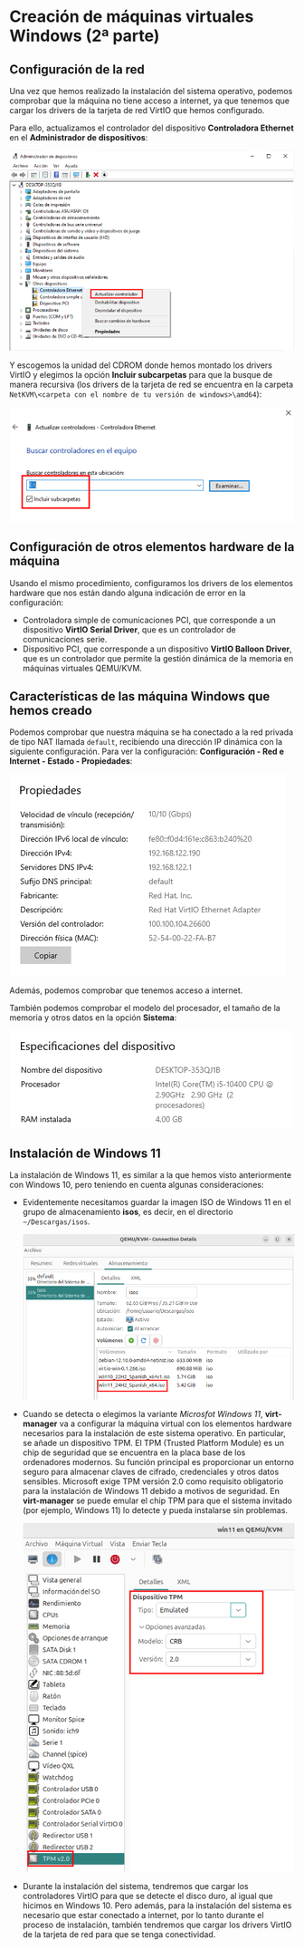 # Creación de máquinas virtuales Windows (2ª parte)

## Configuración de la red

Una vez que hemos realizado la instalación del sistema operativo, podemos comprobar que la máquina no tiene acceso a internet, ya que tenemos que cargar los drivers de la tarjeta de red VirtIO que hemos configurado.

Para ello, actualizamos el controlador del dispositivo **Controladora Ethernet** en el **Administrador de dispositivos**:

![virt-manager](img/windows10.png)

Y escogemos la unidad del CDROM donde hemos montado los drivers VirtIO y elegimos la opción **Incluir subcarpetas** para que la busque de manera recursiva (los drivers de la tarjeta de red se encuentra en la carpeta `NetKVM\<carpeta con el nombre de tu versión de windows>\amd64`):

![virt-manager](img/windows11.png)

## Configuración de otros elementos hardware de la máquina

Usando el mismo procedimiento, configuramos los drivers de los elementos hardware que nos están dando alguna indicación de error en la configuración:

* Controladora simple de comunicaciones PCI, que corresponde a un dispositivo **VirtIO Serial Driver**, que es un controlador de comunicaciones serie.
* Dispositivo PCI, que corresponde a un dispositivo **VirtIO Balloon Driver**, que es un controlador que permite la gestión dinámica de la memoria en máquinas virtuales QEMU/KVM.

## Características de las máquina Windows que hemos creado

Podemos comprobar que nuestra máquina se ha conectado a la red privada de tipo NAT llamada `default`, recibiendo una dirección IP dinámica con la siguiente configuración. Para ver la configuración: **Configuración - Red e Internet - Estado - Propiedades**:

![virt-manager](img/windows12.png)

Además, podemos comprobar que tenemos acceso a internet.

También podemos comprobar el modelo del procesador, el tamaño de la memoria y otros datos en la opción **Sistema**:

![virt-manager](img/windows13.png)


## Instalación de Windows 11

La instalación de Windows 11, es similar a la que hemos visto anteriormente con Windows 10, pero teniendo en cuenta algunas consideraciones:

* Evidentemente necesitamos guardar la imagen ISO de Windows 11 en el grupo de almacenamiento **isos**, es decir, en el directorio `~/Descargas/isos`.

    ![win11](img/windows_11_1.png)

* Cuando se detecta o elegimos la variante *Microsfot Windows 11*, **virt-manager** va a configurar la máquina virtual con los elementos hardware necesarios para la instalación de este sistema operativo. En particular, se añade un dispositivo TPM. El TPM (Trusted Platform Module) es un chip de seguridad que se encuentra en la placa base de los ordenadores modernos. Su función principal es proporcionar un entorno seguro para almacenar claves de cifrado, credenciales y otros datos sensibles. Microsoft exige TPM versión 2.0 como requisito obligatorio para la instalación de Windows 11 debido a motivos de seguridad. En **virt-manager** se puede emular el chip TPM para que el sistema invitado (por ejemplo, Windows 11) lo detecte y pueda instalarse sin problemas.

    ![win11](img/windows_11_2.png)

* Durante la instalación del sistema, tendremos que cargar los controladores VirtIO para que se detecte el disco duro, al igual que hicimos en Windows 10. Pero además, para la instalación del sistema es necesario que estar conectado a internet, por lo tanto durante el proceso de instalación, también tendremos que cargar los drivers VirtIO de la tarjeta de red para que se tenga conectividad.


